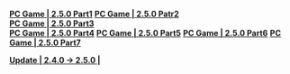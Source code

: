 **[PC Game | 2.5.0 Part1](https://autopatchos.starrails.com/client/download/20240829164020_qtk3tKbf0isYIxAo/PC/download/StarRail_2.5.0.7z.001)** 
**[PC Game | 2.5.0 Patr2](https://autopatchos.starrails.com/client/download/20240829164020_qtk3tKbf0isYIxAo/PC/download/StarRail_2.5.0.7z.002)**    
**[PC Game | 2.5.0 Part3](https://autopatchos.starrails.com/client/download/20240829164020_qtk3tKbf0isYIxAo/PC/download/StarRail_2.5.0.7z.003)**    
**[PC Game | 2.5.0 Part4](https://autopatchos.starrails.com/client/download/20240829164020_qtk3tKbf0isYIxAo/PC/download/StarRail_2.5.0.7z.004)**
**[PC Game | 2.5.0 Part5](https://autopatchos.starrails.com/client/download/20240829164020_qtk3tKbf0isYIxAo/PC/download/StarRail_2.5.0.7z.005)**
**[PC Game | 2.5.0 Part6](https://autopatchos.starrails.com/client/download/20240829164020_qtk3tKbf0isYIxAo/PC/download/StarRail_2.5.0.7z.006)**
**[PC Game | 2.5.0 Part7](https://autopatchos.starrails.com/client/download/20240829164020_qtk3tKbf0isYIxAo/PC/download/StarRail_2.5.0.7z.007)**

**[Update | 2.4.0 -> 2.5.0 | ](https://autopatchos.starrails.com/client/diff/hkrpg_global/game_2.4.0_2.5.0_hdiff_nLoQceKNfseLLqIF.zip)**